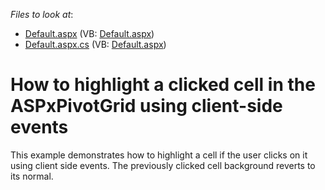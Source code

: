 <!-- default file list -->
*Files to look at*:

* [Default.aspx](./CS/Q154045/Default.aspx) (VB: [Default.aspx](./VB/Q154045/Default.aspx))
* [Default.aspx.cs](./CS/Q154045/Default.aspx.cs) (VB: [Default.aspx](./VB/Q154045/Default.aspx))
<!-- default file list end -->
# How to highlight a clicked cell in the ASPxPivotGrid using client-side events


<p>This example demonstrates how to highlight a cell if the user clicks on it using client side events. The previously clicked cell background reverts to its normal.</p>

<br/>


